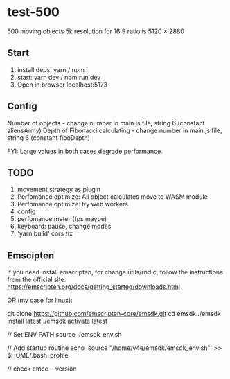 # test-500
500 moving objects 
5k resolution for 16:9 ratio is 5120 × 2880

## Start

1. install deps: yarn / npm i
2. start: yarn dev / npm run dev
3. Open in browser localhost:5173

## Config

Number of objects - change number in main.js file, string 6 (constant aliensArmy)
Depth of Fibonacci calculating - change number in main.js file, string 6 (constant fiboDepth)

FYI: Large values in both cases degrade performance.

## TODO
1. movement strategy as plugin
2. Perfomance optimize: All object calculates move to WASM module
3. Perfomance optimize: try web workers
4. config
5. perfomance meter (fps maybe)
6. keyboard: pause, change modes
7. 'yarn build' cors fix

## Emscipten

If you need install emscripten, for change utils/rnd.c, follow the instructions from the official site:
https://emscripten.org/docs/getting_started/downloads.html

OR (my case for linux):

git clone https://github.com/emscripten-core/emsdk.git
cd emsdk
./emsdk install latest
./emsdk activate latest

// Set ENV PATH
source ./emsdk_env.sh

// Add startup routine
echo 'source "/home/v4e/emsdk/emsdk_env.sh"' >> $HOME/.bash_profile

// check
emcc --version



